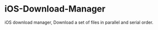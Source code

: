 iOS-Download-Manager
====================

iOS download manager, Download a set of files in parallel and serial order.
